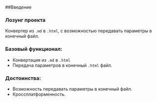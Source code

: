 <a name="введение"></a>

##Введение

### Лозунг проекта

Конвертер из `.md` в `.html`, с возможностью передавать параметры в конечный файл.

### Базовый функционал:
  * Конвертация из `.md` в `.html`
  * Передача параметров в конечный `.html` файл. 

### Достоинства:
  * Возможность передавать параметры в конечный файл.
  * Кроссплатформенность.



